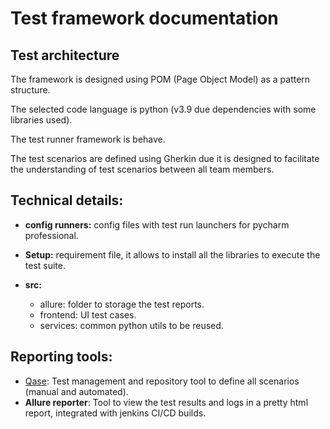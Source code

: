 # Test framework documentation

## Test architecture

The framework is designed using POM (Page Object Model) as a pattern structure.

The selected code language is python (v3.9 due dependencies with some libraries used).

The test runner framework is behave.

The test scenarios are defined using Gherkin due it is designed to facilitate the understanding of test scenarios 
between all team members.

## Technical details:

* **config runners:** config files with test run launchers for pycharm professional.

* **Setup:** requirement file, it allows to install all the libraries to execute the test suite.

* **src:**
     * allure: folder to storage the test reports. 
     * frontend: UI test cases.
     * services: common python utils to be reused.

## Reporting tools:

* [Qase](https://app.qase.io/project/BLING): Test management and repository tool to define all scenarios (manual and automated).
* **Allure reporter**: Tool to view the test results and logs in a pretty html report, integrated with jenkins CI/CD builds.
